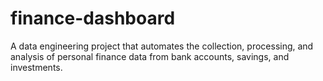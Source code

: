 # finance-dashboard
A data engineering project that automates the collection, processing, and analysis of personal finance data from bank accounts, savings, and investments.
